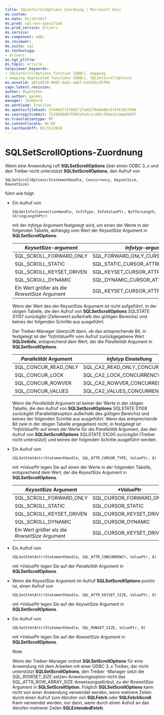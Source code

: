 ```yaml
---
title: SQLSetScrollOptions Zuordnung | Microsoft Docs
ms.custom: 
ms.date: 01/19/2017
ms.prod: sql-non-specified
ms.prod_service: drivers
ms.service: 
ms.component: odbc
ms.reviewer: 
ms.suite: sql
ms.technology:
- drivers
ms.tgt_pltfrm: 
ms.topic: article
helpviewer_keywords:
- SQLSetScrollOptions function [ODBC], mapping
- mapping deprecated functions [ODBC], SQLSetScrollOptions
ms.assetid: a0fa4510-8891-4a61-a867-b2555bc35f05
caps.latest.revision: 
author: MightyPen
ms.author: genemi
manager: jhubbard
ms.workload: Inactive
ms.openlocfilehash: 57d4bb7747803f1fe65276ddb86c574763627906
ms.sourcegitcommit: 7519508d97f095afe3c1cd85cf09a13c9eed345f
ms.translationtype: MT
ms.contentlocale: de-DE
ms.lasthandoff: 02/15/2018
---
```

# <a name="sqlsetscrolloptions-mapping"></a>SQLSetScrollOptions-Zuordnung
Wenn eine Anwendung ruft **SQLSetScrollOptions** über einen ODBC 3.*.x* und den Treiber nicht unterstützt **SQLSetScrollOptions**, den Aufruf von  
  
```  
SQLSetScrollOptions(StatementHandle, Concurrency, KeysetSize, RowsetSize)  
```  
  
 führt wie folgt:  
  
-   Ein Aufruf von  
  
    ```  
    SQLGetInfo(ConnectionHandle, InfoType, InfoValuePtr, BufferLength, StringLengthPtr)  
    ```  
  
     mit der *Infotyp* Argument festgelegt wird, um einen der Werte in der folgenden Tabelle, abhängig vom Wert der *KeysetSize* Argument in **SQLSetScrollOptions**.  
  
    |*KeysetSize-argument*|*Infotyp-argument*|  
    |---------------------------|-------------------------|  
    |SQL_SCROLL_FORWARD_ONLY|SQL_FORWARD_ONLY_CURSOR_ATTRIBUTES2|  
    |SQL_SCROLL_STATIC|SQL_STATIC_CURSOR_ATTRIBUTES2|  
    |SQL_SCROLL_KEYSET_DRIVEN|SQL_KEYSET_CURSOR_ATTRIBUTES2|  
    |SQL_SCROLL_DYNAMIC|SQL_DYNAMIC_CURSOR_ATTRIBUTES2|  
    |Ein Wert größer als die *RowsetSize* Argument|SQL_KEYSET_CURSOR_ATTRIBUTES2|  
  
     Wenn der Wert des der *KeysetSize* Argument ist nicht aufgeführt, in der obigen Tabelle, die den Aufruf von **SQLSetScrollOptions** SQLSTATE S1107 zurückgibt (Zeilenwert außerhalb des gültigen Bereichs) und keines der folgenden Schritte aus ausgeführt.  
  
     Der Treiber-Manager überprüft dann, ob das entsprechende Bit, in festgelegt ist der **InfoValuePtr* vom Aufruf zurückgegebene Wert **SQLGetInfo**, entsprechend dem Wert, der die *Parallelität* Argument in **SQLSetScrollOptions**.  
  
    |*Parallelität* Argument|*Infotyp* Einstellung|  
    |----------------------------|------------------------|  
    |SQL_CONCUR_READ_ONLY|SQL_CA2_READ_ONLY_CONCURRENCY|  
    |SQL_CONCUR_LOCK|SQL_CA2_LOCK_CONCURRENCY|  
    |SQL_CONCUR_ROWVER|SQL_CA2_ROWVER_CONCURRENCY|  
    |SQL_CONCUR_VALUES|SQL_CA2_VALUES_CONCURRENCY|  
  
     Wenn die *Parallelität* Argument ist keiner der Werte in der obigen Tabelle, die den Aufruf von **SQLSetScrollOptions** SQLSTATE S1108 zurückgibt (Parallelitätsoption außerhalb des gültigen Bereichs) und keines der folgenden Schritte aus ausgeführt. Wenn das entsprechende Bit (wie in der obigen Tabelle angegeben) nicht, in festgelegt ist **InfoValuePtr* auf einen der Werte für die *Parallelität* Argument, das den Aufruf von  **SQLSetScrollOptions** SQLSTATE S1C00 zurückgibt (Treiber nicht unterstützt) und keines der folgenden Schritte ausgeführt werden.  
  
-   Ein Aufruf von  
  
    ```  
    SQLSetStmtAttr(StatementHandle, SQL_ATTR_CURSOR_TYPE, ValuePtr, 0)  
    ```  
  
     mit  *\*ValuePtr* legen Sie auf einen der Werte in der folgenden Tabelle, entsprechend dem Wert, der die *KeysetSize* Argument in **SQLSetScrollOptions**.  
  
    |*KeysetSize* Argument|*\*ValuePtr*|  
    |---------------------------|------------------|  
    |SQL_SCROLL_FORWARD_ONLY|SQL_CURSOR_FORWARD_ONLY|  
    |SQL_SCROLL_STATIC|SQL_CURSOR_STATIC|  
    |SQL_SCROLL_KEYSET_DRIVEN|SQL_CURSOR_KEYSET_DRIVEN|  
    |SQL_SCROLL_DYNAMIC|SQL_CURSOR_DYNAMIC|  
    |Ein Wert größer als die *RowsetSize* Argument|SQL_CURSOR_KEYSET_DRIVEN|  
  
-   Ein Aufruf von  
  
    ```  
    SQLSetStmtAttr(StatementHandle, SQL_ATTR_CONCURRENCY, ValuePtr, 0)  
    ```  
  
     mit  *\*ValuePtr* legen Sie auf der *Parallelität* Argument in **SQLSetScrollOptions**.  
  
-   Wenn die *KeysetSize* Argument im Aufruf **SQLSetScrollOptions** positiv ist, einen Aufruf von  
  
    ```  
    SQLSetStmtAttr(StatementHandle, SQL_ATTR_KEYSET_SIZE, ValuePtr, 0)  
    ```  
  
     mit  *\*ValuePtr* legen Sie auf der *KeysetSize* Argument in **SQLSetScrollOptions**.  
  
-   Ein Aufruf von  
  
    ```  
    SQLSetStmtAttr(StatementHandle, SQL_ROWSET_SIZE, ValuePtr, 0)  
    ```  
  
     mit  *\*ValuePtr* legen Sie auf der *RowsetSize* Argument in **SQLSetScrollOptions**.  
  
    > [!NOTE]  
    >  Wenn der Treiber-Manager ordnet **SQLSetScrollOptions** für eine Anwendung mit dem Arbeiten mit einer ODBC 3.*.x* Treiber, der nicht unterstützt **SQLSetScrollOptions**, den Treiber -Manager setzt die SQL_ROWSET_SIZE setzen-Anweisungsoption nicht das SQL_ATTR_ROW_ARRAY_SIZE-Anweisungsattribut, zu der *RowsetSize* Argument in **SQLSetScrollOption**. Folglich **SQLSetScrollOptions** kann nicht von einer Anwendung verwendet werden, wenn mehrere Zeilen durch einen Aufruf zum Abrufen von **SQLFetch** oder **SQLFetchScroll**. Kann verwendet werden, nur dann, wenn durch einen Aufruf an das Abrufen mehrerer Zeilen **SQLExtendedFetch**.
